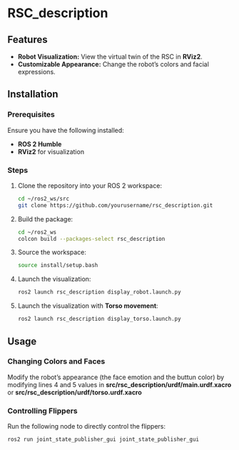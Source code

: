 # RSC_description

## Features

- **Robot Visualization:** View the virtual twin of the RSC in **RViz2**.
- **Customizable Appearance:** Change the robot’s colors and facial expressions.

## Installation

### Prerequisites

Ensure you have the following installed:

- **ROS 2 Humble**
- **RViz2** for visualization

### Steps

1. Clone the repository into your ROS 2 workspace:
   ```sh
   cd ~/ros2_ws/src
   git clone https://github.com/yourusername/rsc_description.git
   ```
2. Build the package:
   ```sh
   cd ~/ros2_ws
   colcon build --packages-select rsc_description
   ```
3. Source the workspace:
   ```sh
   source install/setup.bash
   ```
4. Launch the visualization:
   ```sh
   ros2 launch rsc_description display_robot.launch.py
   ```
5. Launch the visualization with **Torso movement**:
   ```sh
   ros2 launch rsc_description display_torso.launch.py
   ```

## Usage


### Changing Colors and Faces

Modify the robot’s appearance (the face emotion and the buttun color) by modifying lines 4 and 5 values in **src/rsc_description/urdf/main.urdf.xacro** or **src/rsc_description/urdf/torso.urdf.xacro**

### Controlling Flippers

Run the following node to directly control the flippers:

```sh
ros2 run joint_state_publisher_gui joint_state_publisher_gui
```




